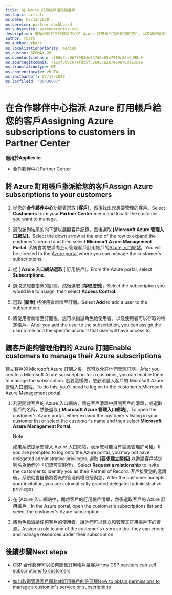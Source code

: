 ```yaml
---
title: 將 Azure 訂用帳戶指派給客戶
ms.topic: article
ms.date: 05/13/2020
ms.service: partner-dashboard
ms.subservice: partnercenter-csp
description: 瞭解如何在合作夥伴中心將 Azure 訂用帳戶指派給您的客戶，以及如何讓客戶管理自己的訂用帳戶。
author: rbars
ms.author: rbars
ms.localizationpriority: medium
ms.custom: SEOMAY.20
ms.openlocfilehash: cf69d3cc9b7f9034e357d0b85e7910c3fe9d98a6
ms.sourcegitcommit: 7153f0b8c67efd35f58695ca2a7e00e70da1c5e9
ms.translationtype: MT
ms.contentlocale: zh-TW
ms.lasthandoff: 07/17/2020
ms.locfileid: "86436007"
---
```

# <a name="assigning-azure-subscriptions-to-customers-in-partner-center"></a><span data-ttu-id="4c492-103">在合作夥伴中心指派 Azure 訂用帳戶給您的客戶</span><span class="sxs-lookup"><span data-stu-id="4c492-103">Assigning Azure subscriptions to customers in Partner Center</span></span>

<span data-ttu-id="4c492-104">**適用於**</span><span class="sxs-lookup"><span data-stu-id="4c492-104">**Applies to**</span></span>

- <span data-ttu-id="4c492-105">合作夥伴中心</span><span class="sxs-lookup"><span data-stu-id="4c492-105">Partner Center</span></span>

## <a name="assign-azure-subscriptions-to-your-customers"></a><span data-ttu-id="4c492-106">將 Azure 訂用帳戶指派給您的客戶</span><span class="sxs-lookup"><span data-stu-id="4c492-106">Assign Azure subscriptions to your customers</span></span>

1. <span data-ttu-id="4c492-107">從您的**合作夥伴中心**功能表選取 [**客戶**]，然後找出您想要管理的客戶。</span><span class="sxs-lookup"><span data-stu-id="4c492-107">Select **Customers** from your **Partner Center** menu and locate the customer you want to manage.</span></span>

2. <span data-ttu-id="4c492-108">選取該列結尾的向下鍵以展開客戶記錄，然後選取 **\[Microsoft Azure 管理入口網站\]**。</span><span class="sxs-lookup"><span data-stu-id="4c492-108">Select the down arrow at the end of the row to expand the customer's record and then select **Microsoft Azure Management Portal**.</span></span> <span data-ttu-id="4c492-109">系統會將您導向至可管理客戶訂用帳戶的[Azure 入口網站](https://portal.azure.com/)。</span><span class="sxs-lookup"><span data-stu-id="4c492-109">You will be directed to the [Azure portal](https://portal.azure.com/) where you can manage the customer's subscriptions.</span></span>

3. <span data-ttu-id="4c492-110">從 [ **Azure 入口網站選取 [** 訂用帳戶]。</span><span class="sxs-lookup"><span data-stu-id="4c492-110">From the Azure portal, select **Subscriptions**.</span></span>

4. <span data-ttu-id="4c492-111">選取您想要指派的訂閱，然後選取 **\[存取控制\]**。</span><span class="sxs-lookup"><span data-stu-id="4c492-111">Select the subscription you would like to assign, then select **Access Control**.</span></span>

5. <span data-ttu-id="4c492-112">選取 **\[新增\]** 將使用者新增至訂閱。</span><span class="sxs-lookup"><span data-stu-id="4c492-112">Select **Add** to add a user to the subscription.</span></span> 

6. <span data-ttu-id="4c492-113">將使用者新增至訂閱後，您可以指派角色給使用者，以及使用者可以存取的特定帳戶。</span><span class="sxs-lookup"><span data-stu-id="4c492-113">After you add the user to the subscription, you can assign the user a role and the specific account that user will have access to.</span></span>

## <a name="enable-customers-to-manage-their-azure-subscriptions"></a><span data-ttu-id="4c492-114">讓客戶能夠管理他們的 Azure 訂閱</span><span class="sxs-lookup"><span data-stu-id="4c492-114">Enable customers to manage their Azure subscriptions</span></span>

<span data-ttu-id="4c492-115">建立客戶的 Microsoft Azure 訂閱之後，您可以允許他們管理訂閱。</span><span class="sxs-lookup"><span data-stu-id="4c492-115">After you create a Microsoft Azure subscription for a customer, you can enable them to manage the subscription.</span></span> <span data-ttu-id="4c492-116">若要這樣做，您必須登入客戶的 Microsoft Azure 管理入口網站。</span><span class="sxs-lookup"><span data-stu-id="4c492-116">To do this, you'll need to log on to the customer's Microsoft Azure Management portal.</span></span> 

1. <span data-ttu-id="4c492-117">若要開啟客戶的 Azure 入口網站，請在客戶清單中展開客戶的清單，或選取客戶的名稱，然後選取 [ **Microsoft Azure 管理入口網站**]。</span><span class="sxs-lookup"><span data-stu-id="4c492-117">To open the customer's Azure portal, either expand the customer's listing in your customer list or select the customer's name and then select **Microsoft Azure Management Portal**.</span></span>

   > [!NOTE]  
   > <span data-ttu-id="4c492-118">如果系統提示您登入 Azure 入口網站，表示您可能沒有委派管理許可權。</span><span class="sxs-lookup"><span data-stu-id="4c492-118">If you are prompted to log onto the Azure portal, you may not have delegated administrative privileges.</span></span> <span data-ttu-id="4c492-119">選取 **\[要求建立關係\]** 以邀請客戶將您列名為他們的「記錄可查夥伴」。</span><span class="sxs-lookup"><span data-stu-id="4c492-119">Select **Request a relationship** to invite the customer to identify you as their Partner of Record.</span></span> <span data-ttu-id="4c492-120">客戶接受您的邀請後，系統就會自動將委派的管理員權限授與您。</span><span class="sxs-lookup"><span data-stu-id="4c492-120">After the customer accepts your invitation, you are automatically granted delegated administrative privileges.</span></span>

2. <span data-ttu-id="4c492-121">在 [Azure 入口網站中，開啟客戶的訂用帳戶清單，然後選取客戶的 Azure 訂用帳戶。</span><span class="sxs-lookup"><span data-stu-id="4c492-121">In the Azure portal, open the customer's subscriptions list and select the customer's Azure subscription.</span></span>

3. <span data-ttu-id="4c492-122">將角色指派給任何客戶的使用者，讓他們可以建立和管理其訂用帳戶下的資源。</span><span class="sxs-lookup"><span data-stu-id="4c492-122">Assign a role to any of the customer's users so that they can create and manage resources under their subscription.</span></span>

## <a name="next-steps"></a><span data-ttu-id="4c492-123">後續步驟</span><span class="sxs-lookup"><span data-stu-id="4c492-123">Next steps</span></span>

- [<span data-ttu-id="4c492-124">CSP 合作夥伴可以如何銷售訂用帳戶給客戶</span><span class="sxs-lookup"><span data-stu-id="4c492-124">How CSP partners can sell subscriptions to customers</span></span>](customer-subscriptions.md)

- [<span data-ttu-id="4c492-125">如何取得管理客戶服務或訂用帳戶的許可權</span><span class="sxs-lookup"><span data-stu-id="4c492-125">How to obtain permissions to manage a customer's service or subscriptions</span></span>](customers-revoke-admin-privileges.md)
